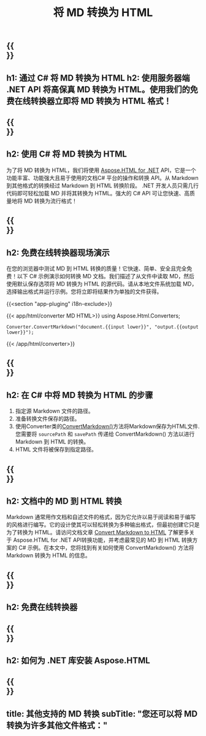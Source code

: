 ﻿---
translation: true
template: /templates/_template-conversion-child.md
title: 将 MD 转换为 HTML
description: 用于 MD 到 HTML 转换的示例 C# 代码。在 ASP.NET 或任何 .NET 应用程序中轻松使用转换器 API。免费试用在线 MD 到 HTML 转换器！
url: /net/conversion/md-to-html/
family: html
platformtag: net
feature: conversion
informat: MD
outformat: HTML
otherformats: PDF DOCX JPEG BMP GIF PNG TIFF XPS
howto: howtoMdHtml
---

{{<section banner>}}
---
h1: 通过 C# 将 MD 转换为 HTML
h2: 使用服务器端 .NET API 将高保真 MD 转换为 HTML。使用我们的免费在线转换器立即将 MD 转换为 HTML 格式！
---

{{<section overview>}}
---
h2: 使用 C# 将 MD 转换为 HTML
---

为了将 MD 转换为 HTML，我们将使用 [Aspose.HTML for .NET](https://products.aspose.com/html/net/) API，它是一个功能丰富、功能强大且易于使用的文档C# 平台的操作和转换 API。从 Markdown 到其他格式的转换经过 Markdown 到 HTML 转换阶段。 .NET 开发人员只需几行代码即可轻松加载 MD 并将其转换为 HTML。强大的 C# API 可让您快速、高质量地将 MD 转换为流行格式！

{{<section demos>}}
---
h2: 免费在线转换器现场演示
---

在您的浏览器中测试 MD 到 HTML 转换的质量！它快速、简单、安全且完全免费！以下 C# 示例演示如何转换 MD 文档。我们描述了从文件中读取 MD，然后使用默认保存选项将 MD 转换为 HTML 的源代码。请从本地文件系统加载 MD，选择输出格式并运行示例。您将立即将结果作为单独的文件获得。

{{<section "app-pluging" i18n-exclude>}}

{{< app/html/converter MD HTML>}}
using Aspose.Html.Converters;

    Converter.ConvertMarkdown("document.{{input lower}}", "output.{{output lower}}");   
{{< /app/html/converter>}} 


{{<section steps>}}
---
h2: 在 C# 中将 MD 转换为 HTML 的步骤
---

1. 指定源 Markdown 文件的路径。
1. 准备转换文件保存的路径。
1. 使用Converter类的[ConvertMarkdown()](https://reference.aspose.com/html/net/aspose.html.converters/converter/convertmarkdown/#convertmarkdown_7)方法将Markdown保存为HTML文件.您需要将 `sourcePath` 和 `savePath` 传递给 ConvertMarkdown() 方法以进行 Markdown 到 HTML 的转换。
1. HTML 文件将被保存到指定路径。

{{<section documentation>}}
---
h2: 文档中的 MD 到 HTML 转换
---

Markdown 通常用作文档和自述文件的格式，因为它允许以易于阅读和易于编写的风格进行编写。它的设计使其可以轻松转换为多种输出格式，但最初创建它只是为了转换为 HTML。请访问文档文章 [Convert Markdown to HTML](https://docs.aspose.com/html/net/converting-between-formats/markdown-to-html/) 了解更多关于 Aspose.HTML for .NET API转换功能，并考虑最常见的 MD 到 HTML 转换方案的 C# 示例。在本文中，您将找到有关如何使用 ConvertMarkdown() 方法将 Markdown 转换为 HTML 的信息。

{{<section online-converters>}}
---
h2: 免费在线转换器
---

{{<section get-started>}}
---
h2: 如何为 .NET 库安装 Aspose.HTML
---

{{<section other-conversions>}}
---
title: 其他支持的 MD 转换
subTitle: "您还可以将 MD 转换为许多其他文件格式："
---